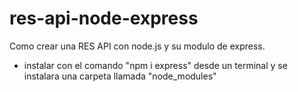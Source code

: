 # res-api-node-express
Como crear una RES API con node.js y su modulo de express.
* instalar con el comando "npm i express" desde un terminal y se instalara una carpeta llamada "node_modules" 
